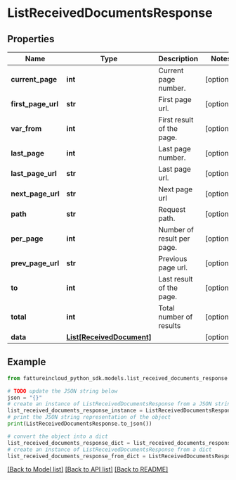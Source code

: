 # ListReceivedDocumentsResponse



## Properties

Name | Type | Description | Notes
------------ | ------------- | ------------- | -------------
**current_page** | **int** | Current page number. | [optional] 
**first_page_url** | **str** | First page url. | [optional] 
**var_from** | **int** | First result of the page. | [optional] 
**last_page** | **int** | Last page number. | [optional] 
**last_page_url** | **str** | Last page url. | [optional] 
**next_page_url** | **str** | Next page url | [optional] 
**path** | **str** | Request path. | [optional] 
**per_page** | **int** | Number of result per page. | [optional] 
**prev_page_url** | **str** | Previous page url. | [optional] 
**to** | **int** | Last result of the page. | [optional] 
**total** | **int** | Total number of results | [optional] 
**data** | [**List[ReceivedDocument]**](ReceivedDocument.md) |  | [optional] 

## Example

```python
from fattureincloud_python_sdk.models.list_received_documents_response import ListReceivedDocumentsResponse

# TODO update the JSON string below
json = "{}"
# create an instance of ListReceivedDocumentsResponse from a JSON string
list_received_documents_response_instance = ListReceivedDocumentsResponse.from_json(json)
# print the JSON string representation of the object
print(ListReceivedDocumentsResponse.to_json())

# convert the object into a dict
list_received_documents_response_dict = list_received_documents_response_instance.to_dict()
# create an instance of ListReceivedDocumentsResponse from a dict
list_received_documents_response_from_dict = ListReceivedDocumentsResponse.from_dict(list_received_documents_response_dict)
```
[[Back to Model list]](../README.md#documentation-for-models) [[Back to API list]](../README.md#documentation-for-api-endpoints) [[Back to README]](../README.md)


